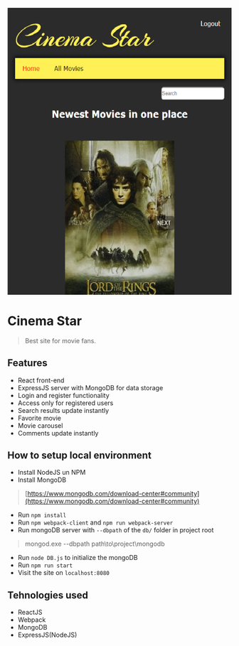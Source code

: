 ![Cinema Star](https://github.com/anshels/cinema-kino/blob/master/assets/readme_img.PNG)

# Cinema Star
> Best site for movie fans.

##  Features
- React front-end
- ExpressJS server with MongoDB for data storage
- Login and register functionality
- Access only for registered users
- Search results update instantly
- Favorite movie
- Movie carousel
- Comments update instantly

## How to setup local environment
- Install NodeJS un NPM
- Install MongoDB
 >[https://www.mongodb.com/download-center#community](https://www.mongodb.com/download-center#community)

- Run ```npm install```
- Run ```npm webpack-client``` and ```npm run webpack-server```
- Run mongoDB server with ```--dbpath``` of the ```db/``` folder in project root
> mongod.exe --dbpath path\to\project\mongodb

- Run ```node DB.js``` to initialize the mongoDB
- Run ```npm run start```
- Visit the site on ```localhost:8080```

## Tehnologies used
- ReactJS
- Webpack
- MongoDB
- ExpressJS(NodeJS)
